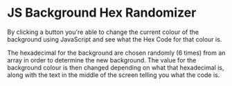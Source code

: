# JS Background Hex Randomizer 
By clicking a button you're able to change the current colour of the background using JavaScript and see what the Hex Code for that colour is.

The hexadecimal for the background are chosen randomly (6 times) from an array in order to determine the new background. The value for the background colour is then changed depending on what that hexadecimal is, along with the text in the middle of the screen telling you what the code is. 
